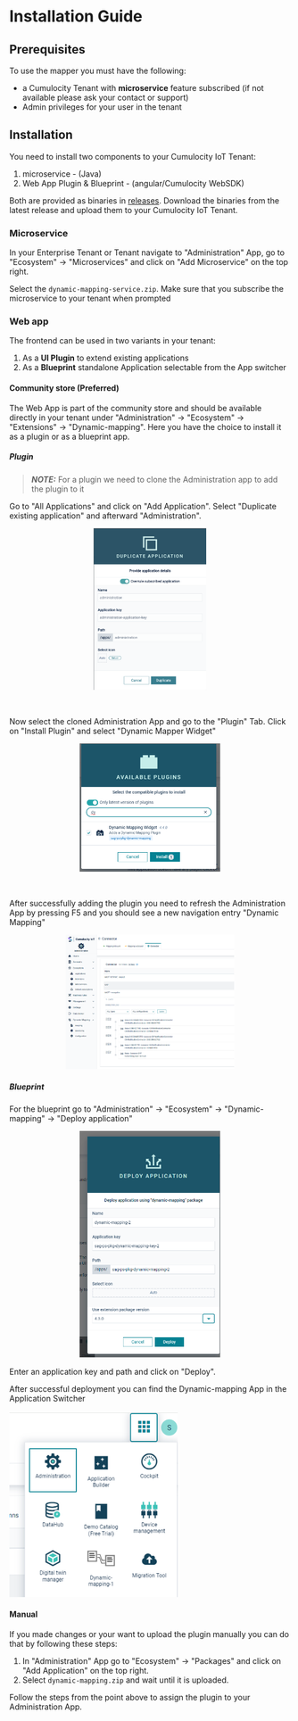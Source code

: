 # Installation Guide

## Prerequisites

To use the mapper you must have the following:
* a Cumulocity Tenant with **microservice** feature subscribed (if not available please ask your contact or support)
* Admin privileges for your user in the tenant

## Installation

You need to install two components to your Cumulocity IoT Tenant:

1. microservice - (Java)
2. Web App Plugin & Blueprint - (angular/Cumulocity WebSDK)

Both are provided as binaries in [releases](https://github.com/SoftwareAG/cumulocity-dynamic-mapper/releases).
Download the binaries from the latest release and upload them to your Cumulocity IoT Tenant.

### Microservice

In your Enterprise Tenant or Tenant navigate to "Administration" App, go to "Ecosystem" -> "Microservices" and click on "Add Microservice" on the top right.

Select the `dynamic-mapping-service.zip`.
Make sure that you subscribe the microservice to your tenant when prompted


### Web app

The frontend can be used in two variants in your tenant:
1. As a **UI Plugin** to extend existing applications
2. As a **Blueprint** standalone Application selectable from the App switcher

#### Community store (Preferred)



The Web App is part of the community store and should be available directly in your tenant under
"Administration" -> "Ecosystem" -> "Extensions" -> "Dynamic-mapping". Here you have the choice to install it as a plugin or as a blueprint app.

##### Plugin
> **_NOTE:_** For a plugin we need to clone the Administration app to add the plugin to it

Go to "All Applications" and click on "Add Application". Select "Duplicate existing application" and afterward "Administration".

<p align="center">
<img src="resources/image/Dynamic_Mapper_DuplicateApp.png" style="width: 40%;" />
</p>
<br/>

Now select the cloned Administration App and go to the "Plugin" Tab. Click on "Install Plugin" and select "Dynamic Mapper Widget"

<p align="center">
<img src="resources/image/Dynamic_Mapper_Plugin.png" style="width: 50%;" />
</p>
<br/>

After successfully adding the plugin you need to refresh the Administration App by pressing F5 and you should see a new navigation entry "Dynamic Mapping"
<p align="center">
 <img src="resources/image/Dynamic_Mapper_WebAppPlugin.png" style="width: 60%;" />
</p>

##### Blueprint

For the blueprint go to "Administration" -> "Ecosystem" -> "Dynamic-mapping" -> "Deploy application"
<p align="center">
<img src="resources/image/Dynamic_Mapper_BlueprintDeploy.png" style="width: 50%;" />
</p>

Enter an application key and path and click on "Deploy".

After successful deployment you can find the Dynamic-mapping App in the Application Switcher

<img src="resources/image/Dynamic_Mapper_BlueprintApp.png" style="width: 60%;" />

#### Manual

If you made changes or your want to upload the plugin manually you can do that by following these steps:

1. In "Administration" App go to "Ecosystem" -> "Packages" and click on "Add Application" on the top right.
2. Select `dynamic-mapping.zip` and wait until it is uploaded.

Follow the steps from the point above to assign the plugin to your Administration App.